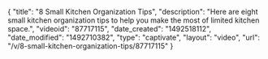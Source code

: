 {
    "title": "8 Small Kitchen Organization Tips",
    "description": "Here are eight small kitchen organization tips to help you make the most of limited kitchen space.",
    "videoid": "87717115",
    "date_created": "1492518112",
    "date_modified": "1492710382",
    "type": "captivate",
    "layout": "video",
    "url": "\/v\/8-small-kitchen-organization-tips\/87717115"
}